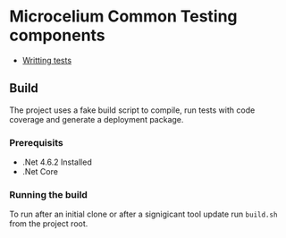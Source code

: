 # Microcelium Common Testing components

* [Writting tests](docs/WritingTests.md)

## Build

The project uses a fake build script to compile, run tests with code coverage and generate
a deployment package.

### Prerequisits

* .Net 4.6.2 Installed
* .Net Core

### Running the build

To run after an initial clone or after a signigicant tool update run ```build.sh```
from the project root.